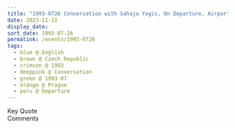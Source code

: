 ```yaml
---
title: "1993-0726 Conversation with Sahaja Yogis, On Departure, Airport, Prague, Czech Republic"
date: 2023-11-11
display_date: 
sort_date: 1993-07-26
permalink: /events/1993-0726
tags:
  - blue @ English
  - brown @ Czech Republic
  - crimson @ 1993
  - deeppink @ Conversation
  - green @ 1993-07
  - orange @ Prague
  - peru @ Departure
---
```


<wave-list>
  <list-title color="green" width="75">Key Quote</list-title>
  <list-item color="BlanchedAlmond"  width="200"></list-item>
  <list-item color="Lavender"></list-item>
  <list-item color="BlanchedAlmond"></list-item>
</wave-list>

<br>

<wave-list>
  <list-title color="green" width="75">Comments</list-title>
  <list-item color="BlanchedAlmond"  width="200"></list-item>
  <list-item color="Lavender"></list-item>
  <list-item color="BlanchedAlmond"></list-item>
</wave-list>